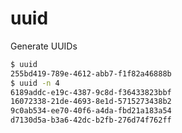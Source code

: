 # uuid

Generate UUIDs

```bash
$ uuid
255bd419-789e-4612-abb7-f1f82a46888b
$ uuid -n 4
6189addc-e19c-4387-9c8d-f36433823bbf
16072338-21de-4693-8e1d-5715273438b2
9c0ab534-ee70-40f6-a4da-fbd21a183a54
d7130d5a-b3a6-42dc-b2fb-276d74f762ff
```
